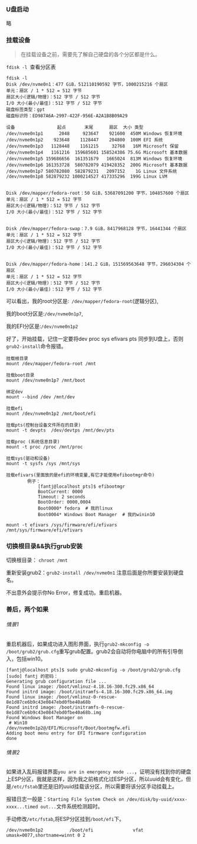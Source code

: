 ###   U盘启动

略

###   挂载设备
>在挂载设备之前，需要先了解自己硬盘的各个分区都是什么。

`fdisk -l `查看分区表
```
fdisk -l
Disk /dev/nvme0n1：477 GiB，512110190592 字节，1000215216 个扇区
单元：扇区 / 1 * 512 = 512 字节
扇区大小(逻辑/物理)：512 字节 / 512 字节
I/O 大小(最小/最佳)：512 字节 / 512 字节
磁盘标签类型：gpt
磁盘标识符：ED987A6A-2997-422F-956E-A2A1B8B09A29

设备                起点       末尾      扇区  大小 类型
/dev/nvme0n1p1      2048     923647    921600  450M Windows 恢复环境
/dev/nvme0n1p2    923648    1128447    204800  100M EFI 系统
/dev/nvme0n1p3   1128448    1161215     32768   16M Microsoft 保留
/dev/nvme0n1p4   1161216  159685601 158524386 75.6G Microsoft 基本数据
/dev/nvme0n1p5 159686656  161351679   1665024  813M Windows 恢复环境
/dev/nvme0n1p6 161353728  580782079 419428352  200G Microsoft 基本数据
/dev/nvme0n1p7 580782080  582879231   2097152    1G Linux 文件系统
/dev/nvme0n1p8 582879232 1000214527 417335296  199G Linux LVM


Disk /dev/mapper/fedora-root：50 GiB，53687091200 字节，104857600 个扇区
单元：扇区 / 1 * 512 = 512 字节
扇区大小(逻辑/物理)：512 字节 / 512 字节
I/O 大小(最小/最佳)：512 字节 / 512 字节


Disk /dev/mapper/fedora-swap：7.9 GiB，8417968128 字节，16441344 个扇区
单元：扇区 / 1 * 512 = 512 字节
扇区大小(逻辑/物理)：512 字节 / 512 字节
I/O 大小(最小/最佳)：512 字节 / 512 字节


Disk /dev/mapper/fedora-home：141.2 GiB，151569563648 字节，296034304 个扇区
单元：扇区 / 1 * 512 = 512 字节
扇区大小(逻辑/物理)：512 字节 / 512 字节
I/O 大小(最小/最佳)：512 字节 / 512 字节
```
可以看出，我的root分区是:` /dev/mapper/fedora-root`(逻辑分区),

我的boot分区是:`/dev/nvme0n1p7`,

我的EFI分区是:`/dev/nvme0n1p2`

好了，开始挂载，记住一定要将dev proc  sys  efivars  pts 同步到U盘上，否则`grub2-install`命令报错。
```
挂载根目录
mount /dev/mapper/fedora-root /mnt

挂载boot目录
mount /dev/nvme0n1p7 /mnt/boot

绑定dev
mount --bind /dev /mnt/dev

挂载efi
mount /dev/nvme0n1p2 /mnt/boot/efi

挂载pts(控制台设备文件所在的目录)
mount -t devpts  /dev/devtps /mnt/dev/pts

挂载proc (系统信息目录)
mount -t proc /proc /mnt/proc

挂载sys(驱动和设备)
mount -t sysfs /sys /mnt/sys

挂载efivars(里面放的是efi的环境变量,有它才能使用efibootmgr命令)
        例子：
            [fantj@localhost pts]$ efibootmgr 
            BootCurrent: 0000
            Timeout: 2 seconds
            BootOrder: 0000,0004
            Boot0000* fedora  # 我的linux
            Boot0004* Windows Boot Manager  # 我的winin10

mount -t efivars /sys/firmware/efi/efivars  /mnt/sys/firmware/efi/efivars
```

###   切换根目录&&执行grub安装
切换根目录：
`chroot /mnt`


重新安装grub2：`grub2-install /dev/nvme0n1` 注意后面是你所要安装到硬盘名。

不出意外会提示你No Error，修复成功。重启机器。

###   善后，两个如果
######   情景1
重启机器后，如果成功进入图形界面，执行`grub2-mkconfig -o /boot/grub2/grub.cfg`重写grub配置。grub2会自动将你电脑中的所有引导倒入，包括win10。

```
[fantj@localhost pts]$ sudo grub2-mkconfig -o /boot/grub2/grub.cfg
[sudo] fantj 的密码：
Generating grub configuration file ...
Found linux image: /boot/vmlinuz-4.18.16-300.fc29.x86_64
Found initrd image: /boot/initramfs-4.18.16-300.fc29.x86_64.img
Found linux image: /boot/vmlinuz-0-rescue-8e1d87ce6b9c43e0847ebd0fbe40a68b
Found initrd image: /boot/initramfs-0-rescue-8e1d87ce6b9c43e0847ebd0fbe40a68b.img
Found Windows Boot Manager on
 # Win10
/dev/nvme0n1p2@/EFI/Microsoft/Boot/bootmgfw.efi  
Adding boot menu entry for EFI firmware configuration
done
```

######   情景2
如果进入乱码报错界面`you are in emergency mode ...`，证明没有找到你的硬盘上ESP分区，我就是这样，因为我之前格式化过ESP分区，所以uuid会有变化，但是`/etc/fstab`里还是旧的uuid挂载该分区，所以需要将该分区手动挂载上。

报错日志一般是：`Starting File System Check on /dev/disk/by-uuid/xxxx-xxxx...timed out...`文件系统检测超时。

手动修改`/etc/fstab`,将ESP分区挂到`/boot/efi`下。
```
/dev/nvme0n1p2          /boot/efi               vfat    umask=0077,shortname=winnt 0 2
```
